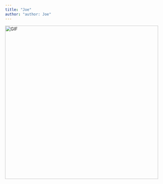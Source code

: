 ```yaml
---
title: "Joe"
author: "author: Joe"
---
```


<img src="https://i.postimg.cc/wTxqtgLW/togif.gif" width="500" height="auto" alt="GIF">
